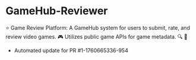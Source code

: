 # GameHub-Reviewer
⭐ Game Review Platform: A GameHub system for users to submit, rate, and review video games. 🎮 Utilizes public game APIs for game metadata. 🔍 🍿


- Automated update for PR #1-1760665336-954